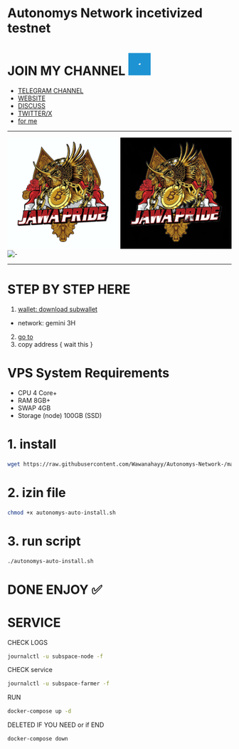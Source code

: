# Autonomys Network  incetivized testnet

# JOIN MY CHANNEL <img src="https://github.com/Wawanahayy/Autonomys-Network-/blob/main/telegram.gif" alt="JOIN MY CHANNEL" width="50" height="50">
- [TELEGRAM CHANNEL](https://t.me/AirdropJP_JawaPride)
- [WEBSITE](https://linktr.ee/Jawa_Pride_ID)
- [DISCUSS](https://t.me/AirdropJPdiskusi)
- [TWITTER/X](https://x.com/JAWAPRIDE_ID)
- [for me](https://t.me/timplexzz)
- - - - - - - - -
<img src="https://github.com/Wawanahayy/Autonomys-Network-/blob/main/photo.jpg" alt="-" width="250" height="250"> <img src="https://github.com/Wawanahayy/Autonomys-Network-/blob/main/photo1.jpg" alt="-" width="250" height="250"> <img src="https://github.com/Wawanahayy/Autonomys-Network-/blob/main/2in1.gif" alt="-" width="250" height="250">
- - - - - - - - -

# STEP BY STEP HERE
1. [wallet: download subwallet](https://chromewebstore.google.com/detail/subwallet-polkadot-wallet/onhogfjeacnfoofkfgppdlbmlmnplgbn)
- network: gemini 3H
2. [go to](https://astral.autonomys.xyz/gemini-3h/staking)
3. copy address { wait this }

# VPS System Requirements
- CPU  4 Core+
- RAM  8GB+
- SWAP  4GB
- Storage (node)  100GB (SSD)
# 1. install
```bash
wget https://raw.githubusercontent.com/Wawanahayy/Autonomys-Network-/main/autonomys-auto-install.sh
```

# 2. izin file
```bash
chmod +x autonomys-auto-install.sh
```

# 3. run script 
```bash
./autonomys-auto-install.sh
```



# DONE ENJOY ✅

# SERVICE 

CHECK LOGS
```bash
journalctl -u subspace-node -f
```
CHECK service
```bash
journalctl -u subspace-farmer -f
```
RUN
```bash
docker-compose up -d
```

DELETED IF YOU NEED or if END
```bash
docker-compose down
```
